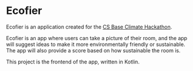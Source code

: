 # Ecofier

Ecofier is an application created for the [CS Base Climate Hackathon](https://csbase-climatehack.devpost.com).

Ecofier is an app where users can take a picture of their room, and the app will suggest ideas to make it more
environmentally friendly or sustainable. The app will also provide a score based on how sustainable the room is.

This project is the frontend of the app, written in Kotlin.
